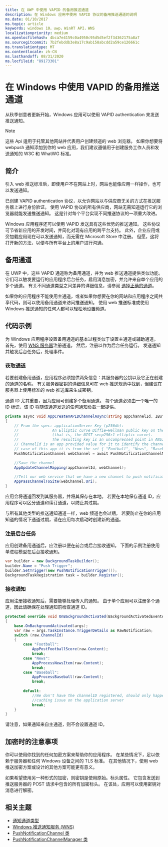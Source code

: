 ```yaml
---
title: 在 UWP 中使用 VAPID 的备用推送通道
description: 在 Windows 应用中使用 VAPID 协议的备用推送通道的说明
ms.date: 01/10/2017
ms.topic: article
keywords: windows 10，uwp，WinRT API，WNS
localizationpriority: medium
ms.openlocfilehash: 4bca7e4159c0a4950c95d5d5ef2f34362175a8a7
ms.sourcegitcommit: 7b2febddb3e8a17c9ab158abcdd2a59ce126661c
ms.translationtype: MT
ms.contentlocale: zh-CN
ms.lasthandoff: 08/31/2020
ms.locfileid: "89173301"
---
```

# <a name="alternate-push-channels-using-vapid-in-windows"></a>在 Windows 中使用 VAPID 的备用推送通道 
从秋季创意者更新开始，Windows 应用可以使用 VAPID authentication 来发送推送通知。  

> [!NOTE]
> 这些 Api 适用于托管其他网站并代表用户创建频道的 web 浏览器。  如果你想要将 webpush 通知添加到你的 web 应用，我们建议遵循用于创建服务工作人员和发送通知的 W3C 和 WhatWG 标准。

## <a name="introduction"></a>简介
引入 web 推送标准后，即使用户不在网站上时，网站也能像应用一样操作，也可以发送通知。

已创建 VAPID authentication 协议，以允许网站以与供应商无关的方式在推送服务器上进行身份验证。 使用 VAPID 协议的所有供应商，网站无需知道运行它的浏览器就能发送推送通知。 这是针对每个平台实现不同推送协议的一项重大改进。 

Windows 应用程序还可以使用 VAPID 发送具有这些优势的推送通知。 这些协议可节省新应用的开发时间，并简化对现有应用的跨平台支持。 此外，企业应用或旁加载应用现在可以发送通知，而无需在 Microsoft Store 中注册。 但愿，这将打开新的方法，以便与所有平台上的用户进行沟通。  

## <a name="alternate-channels"></a>备用通道 
在 UWP 中，这些 VAPID 通道称为备用通道，并为 web 推送通道提供类似功能。 它们可以触发要运行的应用程序后台任务，启用消息加密，并允许来自单个应用的多个通道。 有关不同通道类型之间差异的详细信息，请参阅 [选择正确的通道](channel-types.md)。

如果你的应用程序不能使用主通道，或者如果你想要在你的网站和应用程序之间共享代码，则可以使用备用通道来访问推送通知。 使用 web 推送标准或使用 Windows 推送通知的任何人都可以轻松地设置频道。

## <a name="code-example"></a>代码示例

为 Windows 应用程序设置备用通道的基本过程类似于设置主通道或辅助通道。 首先，使用 [WNS 服务器](windows-push-notification-services--wns--overview.md)注册通道。 然后，注册以作为后台任务运行。 发送通知并触发后台任务后，处理事件。  

### <a name="get-a-channel"></a>获取通道 
若要创建备用通道，应用程序必须提供两条信息：其服务器的公钥以及它正在创建的通道的名称。 有关服务器密钥的详细信息可在 web 推送规范中找到，但建议在服务器上使用标准的 web 推送库来生成密钥。  

通道 ID 尤其重要，因为应用可创建多个备用通道。 每个通道必须由一个唯一的 ID 标识，该 ID 将随该通道发送的任何通知负载一起提供。  

```csharp
private async void AppCreateVAPIDChannelAsync(string appChannelId, IBuffer applicationServerKey) 
{ 
    // From the spec: applicationServer Key (p256dh):  
    //               An Elliptic curve Diffie–Hellman public key on the P-256 curve 
    //               (that is, the NIST secp256r1 elliptic curve).   
    //               The resulting key is an uncompressed point in ANSI X9.62 format             
    // ChannelId is an app provided value for it to identify the channel later.  
    // case of this app it is from the set { "Football", "News", "Baseball" } 
    PushNotificationChannel webChannel = await PushNotificationChannelManager.GetDefault().CreateRawPushNotificationChannelWithAlternateKeyForApplicationAsync(applicationServerKey, appChannelId); 
 
    //Save the channel  
    AppUpdateChannelMapping(appChannelId, webChannel); 
             
    //Tell our web service that we have a new channel to push notifications to 
    AppPassChannelToSite(webChannel.Uri); 
} 
```
应用会将通道回发到其服务器，并将其保存在本地。 若要在本地保存通道 ID，应用程序可以区分通道和续订通道，以防止其过期。

与所有其他类型的推送通知通道一样，web 频道也会过期。 若要防止在你的应用知道的情况下通道过期，请在应用每次启动时创建新的通道。    

### <a name="register-for-a-background-task"></a>注册后台任务 

应用创建备用通道后，应注册以便在前台或后台接收通知。 下面的示例注册使用单进程模型在后台接收通知。  

```csharp
var builder = new BackgroundTaskBuilder(); 
builder.Name = "Push Trigger"; 
builder.SetTrigger(new PushNotificationTrigger()); 
BackgroundTaskRegistration task = builder.Register(); 
```
### <a name="receive-the-notifications"></a>接收通知 

应用注册接收通知后，需要能够处理传入的通知。 由于单个应用可以注册多个通道，因此请确保在处理通知前检查通道 ID。  

```csharp
protected override void OnBackgroundActivated(BackgroundActivatedEventArgs args) 
{ 
    base.OnBackgroundActivated(args); 
    var raw = args.TaskInstance.TriggerDetails as RawNotification; 
    switch (raw.ChannelId) 
    { 
        case "Football": 
            AppPostFootballScore(raw.Content); 
            break; 
        case "News": 
            AppProcessNewsItem(raw.Content); 
            break; 
        case "Baseball": 
            AppProcessBaseball(raw.Content); 
            break; 
 
        default: 
            //We don't have the channelID registered, should only happen in the case of a 
            //caching issue on the application server 
            break; 
    }                           
} 
```

请注意，如果通知来自主通道，则不会设置通道 ID。  

## <a name="note-on-encryption"></a>加密时的注意事项 

你可以使用你找到的任何加密方案来帮助你的应用程序。 在某些情况下，足以依赖于服务器和任何 Windows 设备之间的 TLS 标准。 在其他情况下，使用 web 推送加密方案或设计的其他方案可能更有意义。  

如果希望使用另一种形式的加密，则密钥是使用原始。标头属性。 它包含发送到推送服务器的 POST 请求中包含的所有加密标头。 在该处，应用可以使用密钥对消息进行解密。  

## <a name="related-topics"></a>相关主题
- [通知通道类型](channel-types.md)
- [Windows 推送通知服务 (WNS)](windows-push-notification-services--wns--overview.md)
- [PushNotificationChannel 类](/uwp/api/windows.networking.pushnotifications.pushnotificationchannel)
- [PushNotificationChannelManager 类](/uwp/api/windows.networking.pushnotifications.pushnotificationchannelmanager)